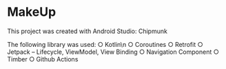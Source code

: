 # MakeUp

This project was created with Android Studio: Chipmunk

The following library was used:
○ Kotlin\n
○ Coroutines
○ Retrofit
○ Jetpack – Lifecycle, ViewModel, View Binding
○ Navigation Component
○ Timber
○ Github Actions
